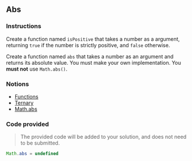 ## Abs

### Instructions

Create a function named `isPositive` that takes a number as a argument, returning `true` if the number is strictly positive, and `false` otherwise.

Create a function named `abs` that takes a number as an argument and returns its absolute value. You must make your own implementation. You **must not** use `Math.abs()`.

### Notions

- [Functions](https://nan-academy.github.io/js-training/examples/functions.js)
- [Ternary](https://nan-academy.github.io/js-training/examples/ternary.js)
- [Math.abs](https://devdocs.io/javascript/global_objects/math/abs)

### Code provided

> The provided code will be added to your solution, and does not need to be submitted.

```js
Math.abs = undefined
```
